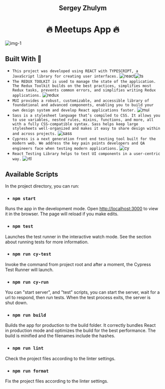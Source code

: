<h2 align="center">
  Sergey Zhulym
</h2>

<h1 align="center">
  🔥 Meetups App 🔥
</h1>

![img-1](https://user-images.githubusercontent.com/75386560/147493717-a4875bc0-acf8-4acb-80aa-76f4a94775c5.png)

## Built With 🔨

- `This project was developed using REACT with TYPESCRIPT, a JavaScript library for creating user interfaces.`
  ![react](https://user-images.githubusercontent.com/75386560/147489774-85332010-35bd-4a77-aa84-6403187d0f21.png)![ts](https://user-images.githubusercontent.com/75386560/147491701-12f08c25-4713-40d7-b1fc-eebef3265e18.png)
- `The REDUX TOOLKIT is used to manage the state of the application. The Redux Toolkit builds on the best practices, simplifies most Redux tasks, prevents common errors, and simplifies writing Redux applications.`
  ![redux](https://user-images.githubusercontent.com/75386560/147489853-3f2cd591-00d9-4b51-8d27-88411527b14e.png)
- `MUI provides a robust, customizable, and accessible library of foundational and advanced components, enabling you to build your own design system and develop React applications faster.`
  ![mui](https://user-images.githubusercontent.com/75386560/147490317-6166bde9-c2bc-4c16-840f-ca13147f4fcc.png)
- `Sass is a stylesheet language that’s compiled to CSS. It allows you to use variables, nested rules, mixins, functions, and more, all with a fully CSS-compatible syntax. Sass helps keep large stylesheets well-organized and makes it easy to share design within and across projects.`
  ![sass](https://user-images.githubusercontent.com/75386560/147490372-e3a7453f-4293-4b24-871a-c5aa09d498e3.png)
- `Cypress is a next generation front end testing tool built for the modern web. We address the key pain points developers and QA engineers face when testing modern applications.`
  ![cy](https://user-images.githubusercontent.com/75386560/147491046-4d2ceace-20fd-4fd2-b427-ee9613aebcb4.png)
- `React Testing Library helps to test UI components in a user-centric way.`
  ![rtl](https://user-images.githubusercontent.com/75386560/147491158-9dc43869-4cb9-4d68-a21f-819b7fdf70e3.png)

## Available Scripts

In the project directory, you can run:

- ### `npm start`

Runs the app in the development mode. Open [http://localhost:3000](http://localhost:3000) to view it in the browser. The page will reload if you make edits.

- ### `npm test`

Launches the test runner in the interactive watch mode.
See the section about running tests for more information.

- ### `npm run cy-test`

Invoke the command from project root and after a moment, the Cypress Test Runner will launch.

- ### `npm run cy-run`

You can "start server", and "test" scripts, you can start the server, wait for a url to respond, then run tests. When the test process exits, the server is shut down.

- ### `npm run build`

Builds the app for production to the build folder.
It correctly bundles React in production mode and optimizes the build for the best performance.
The build is minified and the filenames include the hashes.

- ### `npm run lint`

Check the project files according to the linter settings.

- ### `npm run format`

Fix the project files according to the linter settings.
